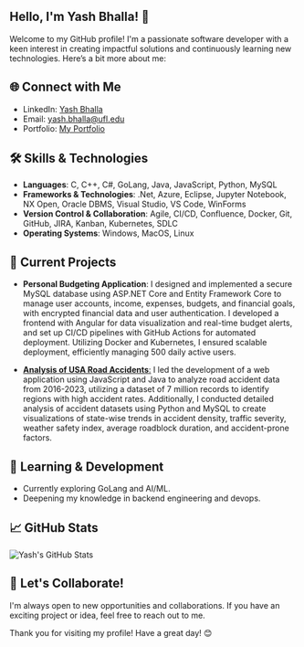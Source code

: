 ## Hello, I'm Yash Bhalla! 👋

Welcome to my GitHub profile! I'm a passionate software developer with a keen interest in creating impactful solutions and continuously learning new technologies. Here’s a bit more about me:

## 🌐 Connect with Me

- LinkedIn: [Yash Bhalla](https://www.linkedin.com/in/yashbhalla99)
- Email: [yash.bhalla@ufl.edu](mailto:yash.bhalla@ufl.edu)
- Portfolio: [My Portfolio](https://sites.google.com/view/yashbhalla/home)

## 🛠️ Skills & Technologies

- **Languages**: C, C++, C#, GoLang, Java, JavaScript, Python, MySQL
- **Frameworks & Technologies**: .Net, Azure, Eclipse, Jupyter Notebook, NX Open, Oracle DBMS, Visual Studio, VS Code, WinForms
- **Version Control & Collaboration**: Agile, CI/CD, Confluence, Docker, Git, GitHub, JIRA, Kanban, Kubernetes, SDLC 
- **Operating Systems**: Windows, MacOS, Linux

## 🔭 Current Projects

- **Personal Budgeting Application**: I designed and implemented a secure MySQL database using ASP.NET Core and Entity Framework Core to manage user accounts, income, expenses, budgets, and financial goals, with encrypted financial data and user authentication. I developed a frontend with Angular for data visualization and real-time budget alerts, and set up CI/CD pipelines with GitHub Actions for automated deployment. Utilizing Docker and Kubernetes, I ensured scalable deployment, efficiently managing 500 daily active users.
  
- [**Analysis of USA Road Accidents**:](https://github.com/yashbhalla/Analysis-of-USA-Road-Accidents) I led the development of a web application using JavaScript and Java to analyze road accident data from 2016-2023, utilizing a dataset of 7 million records to identify regions with high accident rates. Additionally, I conducted detailed analysis of accident datasets using Python and MySQL to create visualizations of state-wise trends in accident density, traffic severity, weather safety index, average roadblock duration, and accident-prone factors.

## 🌱 Learning & Development

- Currently exploring GoLang and AI/ML.
- Deepening my knowledge in backend engineering and devops.

## 📈 GitHub Stats

![Yash's GitHub Stats](https://github-readme-stats.vercel.app/api?username=yashbhalla&show_icons=true&theme=radical)

## 🤝 Let's Collaborate!

I'm always open to new opportunities and collaborations. If you have an exciting project or idea, feel free to reach out to me.

Thank you for visiting my profile! Have a great day! 😊
